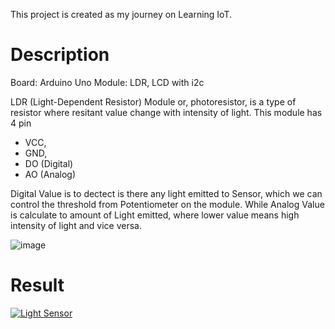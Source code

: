 This project is created as my journey on Learning IoT.

# Description
Board: Arduino Uno
Module: LDR, LCD with i2c

LDR (Light-Dependent Resistor) Module or, photoresistor, is a type of resistor where resitant value change with intensity of light.
This module has 4 pin
- VCC,
- GND,
- DO (Digital)
- AO (Analog)

Digital Value is to dectect is there any light emitted to Sensor, which we can control the threshold from Potentiometer on the module.
While Analog Value is calculate to amount of Light emitted, where lower value means high intensity of light and vice versa.

![image](https://github.com/ayinmursalin/light_sensor/assets/9250558/cd1db118-ca81-430d-bfb7-50c8d67f2a2a)

# Result
[![Light Sensor](https://img.youtube.com/vi/rnZD5MibgWc/0.jpg)](https://www.youtube.com/watch?v=rnZD5MibgWc "Light Sensor")
